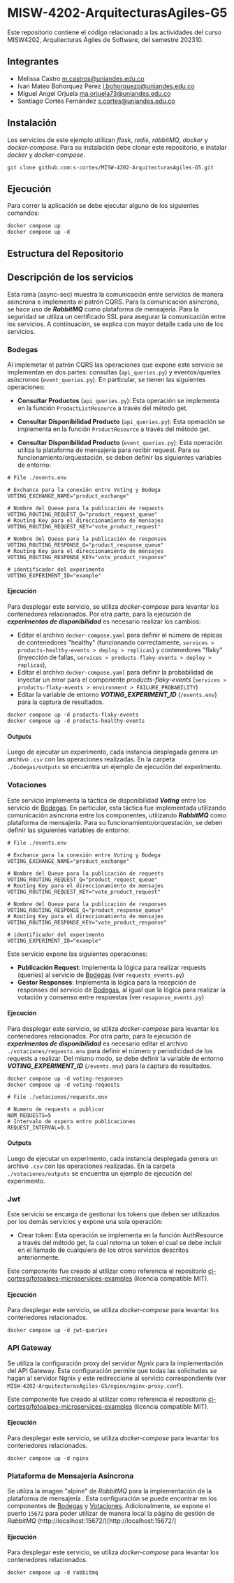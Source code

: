 # MISW-4202-ArquitecturasAgiles-G5

Este repositorio contiene el código relacionado a las actividades del curso MISW4202, Arquitecturas Ágiles de Software, del semestre 202310.

## Integrantes

* Melissa Castro [m.castros@uniandes.edu.co](mailto:m.castros@uniandes.edu.co)
* Ivan Mateo Bohorquez Perez [i.bohorquezp@uniandes.edu.co](i.bohorquezp@uniandes.edu.co)
* Miguel Angel Orjuela [ma.orjuela73@uniandes.edu.co](ma.orjuela73@uniandes.edu.co)
* Santiago Cortés Fernández [s.cortes@uniandes.edu.co](s.cortes@uniandes.edu.co)

## Instalación

Los servicios de este ejemplo utilizan *flask*, *redis*, *rabbitMQ*, *docker* y *docker-compose*. Para su instalación debe clonar este repositorio, e instalar *docker* y *docker-compose*.

```shell
git clone github.com:s-cortes/MISW-4202-ArquitecturasAgiles-G5.git
```

## Ejecución

Para correr la aplicación se debe ejecutar alguno de los siguientes comandos:


```shell
docker compose up
docker compose up -d
```

## Estructura del Repositorio


## Descripción de los servicios

Esta rama (async-sec) muestra la comunicación entre servicios de manera asíncrona e implementa el patrón CQRS. Para la comunicación asíncrona, se hace uso de ***RabbitMQ*** como plataforma de mensajería. Para la seguridad se utiliza un certificado SSL para asegurar la comunicación entre los servicios. A continuación, se explica con mayor detalle cada uno de los servicios.


### Bodegas

Al implemetar el patrón CQRS las operaciones que expone este servicio se implementan en dos partes: consultas (`api_queries.py`) y eventos/queries asíncronos (`event_queries.py`). En particular, se tienen las siguientes operaciones:

- **Consultar Productos** (`api_queries.py`): Esta operación se implementa en la función `ProductListResource` a través del método get.
- **Consultar Disponibilidad Producto** (`api_queries.py`): Esta operación se implementa en la función `ProductResource` a través del método get.

- **Consultar Disponibilidad Producto** (`event_queries.py`): Esta operación utiliza la plataforma de mensajería para recibir request. Para su funcionamiento/orquestación, se deben definir las siguientes variables de entorno:

```shell
# File ./events.env

# Exchance para la conexión entre Voting y Bodega
VOTING_EXCHANGE_NAME="product_exchange"

# Nombre del Queue para la publicación de requests
VOTING_ROUTING_REQUEST_Q="product_request_queue"
# Routing Key para el direccionamiento de mensajes
VOTING_ROUTING_REQUEST_KEY="vote_product_request"

# Nombre del Queue para la publicación de responses
VOTING_ROUTING_RESPONSE_Q="product_response_queue"
# Routing Key para el direccionamiento de mensajes
VOTING_ROUTING_RESPONSE_KEY="vote_product_response"

# identificador del experimento
VOTING_EXPERIMENT_ID="example"
```

#### Ejecución

Para desplegar este servicio, se utiliza *docker-compose* para levantar los contenedores relacionados. Por otra parte, para la ejecución de ***experimentos de disponibilidad*** es necesario realizar los cambios:
* Editar el archivo `docker-compose.yaml` para definir el número de répicas de contenedores "healthy" (funcionando correctamente, `services > products-healthy-events > deploy > replicas`) y contenedores "flaky" (inyección de fallas, `services > products-flaky-events > deploy > replicas`), 
* Editar el archivo `docker-compose.yaml` para definir la probabilidad de inyectar un error para el componente *products-flaky-events* (`services > products-flaky-events > environment > FAILURE_PROBABILITY`)
* Editar la variable de entorno ***VOTING_EXPERIMENT_ID*** (`/events.env`) para la captura de resultados.


```shell
docker compose up -d products-flaky-events
docker compose up -d products-healthy-events
```

#### Outputs
Luego de ejecutar un experimento, cada instancia desplegada genera un archivo `.csv` con las operaciones realizadas. En la carpeta `./bodegas/outputs` se encuentra un ejemplo de ejecución del experimento.


### Votaciones

Este servicio implementa la táctica de disponibilidad ***Voting*** entre los servicio de [Bodegas](#Bodegas). En particular, esta táctica fue implementada utilizando comunicación asíncrona entre los componentes, utilizando ***RabbitMQ*** como plataforma de mensajería. Para su funcionamiento/orquestación, se deben definir las siguientes variables de entorno:

```shell
# File ./events.env

# Exchance para la conexión entre Voting y Bodega
VOTING_EXCHANGE_NAME="product_exchange"

# Nombre del Queue para la publicación de requests
VOTING_ROUTING_REQUEST_Q="product_request_queue"
# Routing Key para el direccionamiento de mensajes
VOTING_ROUTING_REQUEST_KEY="vote_product_request"

# Nombre del Queue para la publicación de responses
VOTING_ROUTING_RESPONSE_Q="product_response_queue"
# Routing Key para el direccionamiento de mensajes
VOTING_ROUTING_RESPONSE_KEY="vote_product_response"

# identificador del experimento
VOTING_EXPERIMENT_ID="example"
```

Este servicio expone las siguientes operaciones:

* **Publicación Request**: Implementa la lógica para realizar requests (queries) al servicio de [Bodegas](#Bodegas) (ver `requests_events.py`)
* **Gestor Responses**: Implementa la lógica para la recepción de responses del servicio de [Bodegas](#Bodegas), al igual que la lógica para realizar la votación y consenso entre respuestas (ver `resaponse_events.py`)

#### Ejecución

Para desplegar este servicio, se utiliza *docker-compose* para levantar los contenedores relacionados. Por otra parte, para la ejecución de ***experimentos de disponibilidad*** es necesario editar el archivo `./votaciones/requests.env` para definir el número y periodicidad de los requests a realizar. Del mismo modo, se debe definir la variable de entorno ***VOTING_EXPERIMENT_ID*** (`/events.env`) para la captura de resultados.

```shell
docker compose up -d voting-responses
docker compose up -d voting-requests
```

```shell
# File ./votaciones/requests.env

# Numero de requests a publicar
NUM_REQUESTS=5
# Intervalo de espera entre publicaciones
REQUEST_INTERVAL=0.5
```

#### Outputs
Luego de ejecutar un experimento, cada instancia desplegada genera un archivo `.csv` con las operaciones realizadas. En la carpeta `./votaciones/outputs` se encuentra un ejemplo de ejecución del experimento.



### Jwt

Este servicio se encarga de gestionar los tokens que deben ser utilizados por los demás servicios y expone una sola operación:

- Crear token: Esta operación se implementa en la función AuthResource a través del método get, la cual retorna un token el cual se debe incluir en el llamado de cualquiera de los otros servicios descritos anteriormente.

Este componente fue creado al utilizar como referencia el repositorio [ci-cortesg/fotoalpes-microservices-examples](https://github.com/ci-cortesg/fotoalpes-microservices-examples) (licencia compatible MIT).

#### Ejecución

Para desplegar este servicio, se utiliza *docker-compose* para levantar los contenedores relacionados.
```shell
docker compose up -d jwt-queries
```



### API Gateway

Se utiliza la configuración proxy del servidor *Ngnix* para la implementación del API Gateway. Esta configuración permite que todas las solicitudes se hagan al servidor Ngnix y este redireccione al servicio correspondiente (ver `MISW-4202-ArquitecturasAgiles-G5/nginx/nginx-proxy.conf`).

Este componente fue creado al utilizar como referencia el repositorio [ci-cortesg/fotoalpes-microservices-examples](https://github.com/ci-cortesg/fotoalpes-microservices-examples) (licencia compatible MIT).

#### Ejecución

Para desplegar este servicio, se utiliza *docker-compose* para levantar los contenedores relacionados.
```shell
docker compose up -d nginx
```

### Plataforma de Mensajería Asíncrona

Se utiliza la imagen "alpine" de *RabbitMQ* para la implementación de la plataforma de mensajería . Esta configuración se puede encontrar en los componentes de [Bodegas](#Bodegas) y [Votaciones](#Votaciones). Adicionalmente, se expone el puerto `15672` para poder utilizar de manera local la página de gestión de *RabbitMQ* (http://localhost:15672/)[http://localhost:15672/]

#### Ejecución

Para desplegar este servicio, se utiliza *docker-compose* para levantar los contenedores relacionados.
```shell
docker compose up -d rabbitmq
```

